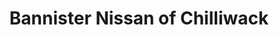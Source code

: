 ---
title: "Bannister Nissan of Chilliwack"
url: /chilliwack/bannister-nissan-of-chilliwack/
shop: car
---